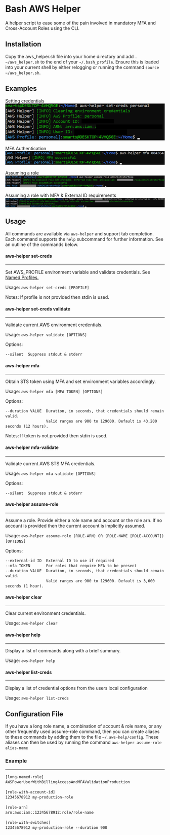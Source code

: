 # Bash AWS Helper
A helper script to ease some of the pain involved in mandatory MFA and Cross-Account Roles using the CLI.

## Installation
Copy the aws_helper.sh file into your home directory and add `. ~/aws_helper.sh` to the end of your `~/.bash_profile`.
Ensure this is loaded into your current shell by either relogging or running the command `source ~/aws_helper.sh`.

## Examples
Setting credentials  
![Setting Credentials](images/set-creds.png)

MFA Authentication  
![MFA Authentication](images/mfa.png)

Assuming a role  
![Assume role](images/assume-role.png)

Assuming a role with MFA & External ID requirements
![Assume role with MFA and External ID](images/assume-role-mfa-external-id.png)

## Usage
All commands are available via `aws-helper` and support tab completion. Each command supports the `help` subcommand for further information.
See an outline of the commands below.

#### aws-helper set-creds
---
Set AWS_PROFILE environment variable and validate credentials. See [Named Profiles.](https://docs.aws.amazon.com/cli/latest/userguide/cli-configure-profiles.html)

Usage: `aws-helper set-creds [PROFILE]`

Notes: If profile is not provided then stdin is used.


#### aws-helper set-creds validate
---
Validate current AWS environment credentials.

Usage: `aws-helper validate [OPTIONS]`

Options:
```
--silent  Suppress stdout & stderr
```


#### aws-helper mfa
---
Obtain STS token using MFA and set environment variables accordingly.

Usage: `aws-helper mfa [MFA TOKEN] [OPTIONS]`

Options:
```
--duration VALUE  Duration, in seconds, that credentials should remain valid.
                  Valid ranges are 900 to 129600. Default is 43,200 seconds (12 hours).
```

Notes: If token is not provided then stdin is used.


#### aws-helper mfa-validate
---
Validate current AWS STS MFA credentials.

Usage: `aws-helper mfa-validate [OPTIONS]`

Options:
```
--silent  Suppress stdout & stderr
```


#### aws-helper assume-role
---
Assume a role. Provide either a role name and account or the role arn. If no account
is provided then the current account is implicitly assumed.

Usage: `aws-helper assume-role (ROLE-ARN) OR (ROLE-NAME [ROLE-ACCOUNT]) [OPTIONS]`

Options:
```
--external-id ID  External ID to use if required
--mfa TOKEN       For roles that require MFA to be present
--duration VALUE  Duration, in seconds, that credentials should remain valid.
                  Valid ranges are 900 to 129600. Default is 3,600 seconds (1 hour).
```


#### aws-helper clear
---
Clear current environment credentials.

Usage: `aws-helper clear`


#### aws-helper help
---
Display a list of commands along with a brief summary.

Usage: `aws-helper help`

#### aws-helper list-creds
---
Display a list of credential options from the users local configuration

Usage: `aws-helper list-creds`

## Configuration File
If you have a long role name, a combination of account & role name, or any other frequently 
used assume-role command, then you can create aliases to these commands by adding them to the
file `~/.aws-help/config`. These aliases can then be used by running the command
`aws-helper assume-role alias-name`

### Example
---
```
[long-named-role]
AWSPowerUserWithBillingAccessAndMFAValidationProduction

[role-with-account-id]
12345678912 my-production-role

[role-arn]
arn:aws:iam::12345678912:role/role-name

[role-with-switches]
12345678912 my-production-role --duration 900
```